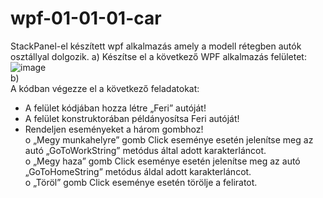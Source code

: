 # wpf-01-01-01-car
StackPanel-el készített wpf alkalmazás amely a modell rétegben autók osztállyal dolgozik.
a) 
Készítse el a következő WPF alkalmazás felületet:  
![image](https://user-images.githubusercontent.com/6060514/112127141-6b4da180-8bc5-11eb-9cec-4707ec6a332b.png)  
b)  
A kódban végezze el a következő feladatokat:  
*	A felület kódjában hozza létre „Feri” autóját!  
*	A felület konstruktorában példányosítsa Feri autóját!  
*	Rendeljen eseményeket a három gombhoz!  
   o	„Megy munkahelyre” gomb Click eseménye esetén jelenítse meg az autó „GoToWorkString” metódus által adott karakterláncot.  
   o	„Megy haza” gomb Click eseménye esetén jelenítse meg az autó „GoToHomeString” metódus áldal adott karakterláncot.  
   o	„Töröl” gomb Click eseménye esetén törölje a feliratot.  

